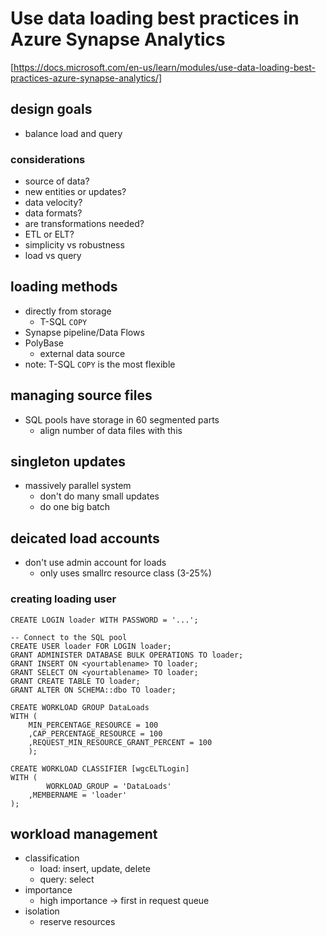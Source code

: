 # Use data loading best practices in Azure Synapse Analytics
[https://docs.microsoft.com/en-us/learn/modules/use-data-loading-best-practices-azure-synapse-analytics/]

## design goals
- balance load and query
### considerations
- source of data?
- new entities or updates?
- data velocity?
- data formats?
- are transformations needed?
- ETL or ELT?
- simplicity vs robustness
- load vs query

## loading methods
- directly from storage
  - T-SQL `COPY`
- Synapse pipeline/Data Flows
- PolyBase
  - external data source
- note: T-SQL `COPY` is the most flexible

## managing source files
- SQL pools have storage in 60 segmented parts
  - align number of data files with this

## singleton updates
- massively parallel system
  - don't do many small updates
  - do one big batch

## deicated load accounts
- don't use admin account for loads
  - only uses smallrc resource class (3-25%)
### creating loading user
```
CREATE LOGIN loader WITH PASSWORD = '...';
```
```
-- Connect to the SQL pool
CREATE USER loader FOR LOGIN loader;
GRANT ADMINISTER DATABASE BULK OPERATIONS TO loader;
GRANT INSERT ON <yourtablename> TO loader;
GRANT SELECT ON <yourtablename> TO loader;
GRANT CREATE TABLE TO loader;
GRANT ALTER ON SCHEMA::dbo TO loader;

CREATE WORKLOAD GROUP DataLoads
WITH ( 
    MIN_PERCENTAGE_RESOURCE = 100
    ,CAP_PERCENTAGE_RESOURCE = 100
    ,REQUEST_MIN_RESOURCE_GRANT_PERCENT = 100
    );

CREATE WORKLOAD CLASSIFIER [wgcELTLogin]
WITH (
        WORKLOAD_GROUP = 'DataLoads'
    ,MEMBERNAME = 'loader'
);
```

## workload management
- classification
  - load: insert, update, delete
  - query: select
- importance
  - high importance -> first in request queue
- isolation
  - reserve resources